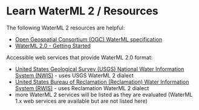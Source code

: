 # Learn WaterML 2 / Resources

The following WaterML 2 resources are helpful:

* [Open Geospatial Consortium (OGC) WaterML specification](http://www.opengeospatial.org/standards/waterml)
* [WaterML 2.0 - Getting Started](http://external.opengeospatial.org/twiki_public/WaterML/WaterML2GettingStarted)

Accessible web services that provide WaterML 2.0 format:

* [United States Geological Survey (USGS) National Water Information System (NWIS)](https://waterservices.usgs.gov/) - uses USGS WaterML 2 dialect
* [United States Bureau of Reclamation (Reclamation) Water Information System (RWIS)](https://water.usbr.gov/query.php) - uses Reclamation WaterML 2 dialect
* more WaterML 2 services will be listed as they are evaluated (WaterML 1.x web services are available but are not listed here)

